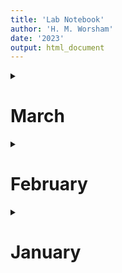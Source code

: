 ```yaml
---
title: 'Lab Notebook'
author: 'H. M. Worsham'
date: '2023'
output: html_document
---
```


<details>
    <summary>
        <h1>March</h1>
    </summary>
<p>

## 2023-03-08
### Goals
- Finalize data cleaning script

- Continued cleaning up `er-forest-inventory` repo
- Tested sequential scripts again and all run start-to-finish
- Split out write-to-drive scripts as sub-numbers (03.02)

### TODO:
- Make sure scripts can all be knit
- Double check files accessed from Drive are public and/or stick them in `data/raw` before sending out as compendium

## 2023-03-07
- Continued cleaning up the `er-forest-inventory` repo


## 2023-03-03

### Goals
1. Append Latitude, Longitude, and GPS_Filename to inventory data
2. Clean so that there's one file per plot per census
3. Analyses

### Questions
- But do we re-export the data, amending the original input file? 
- Is the code just to show what we did or is it actually reproducible?
- At what point do we consider the inventory data 'immutable'?
- If we keep adding the lat/lon of trees, then we have to do it every damn time
- Maybe better just to associate them in the cleaning and processing workflow, not re-exporting the joined data ... 
- What about the cleaned-up, collated data? Do we export? Eventually we have to for ESS-DIVE archive
- One way to think about it: 
 - Consider geotagging and cleaning one discrete, self-contained workflow
 - Export the results as a complete dataset
</p>
</details>

<details>
    <summary>
        <h1>February</h1>
    </summary>
<p>

### 2023-02-18

</p>
</details>

<details>
    <summary>
        <h1>January</h1>
    </summary>
<p>

### 2023-01-02

</p>
</details>